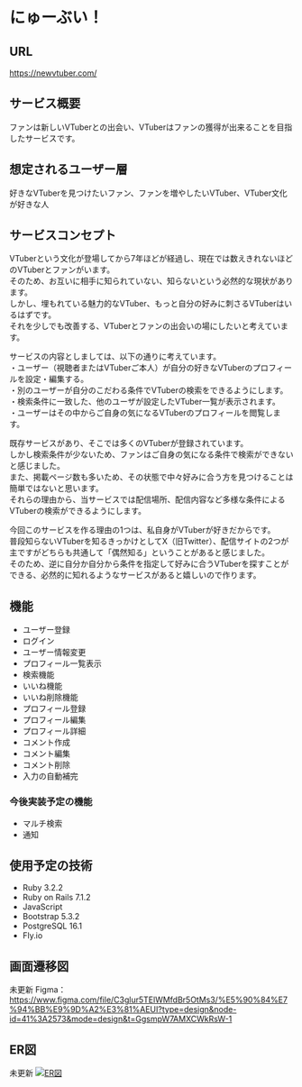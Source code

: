 # にゅーぶい！

## URL
https://newvtuber.com/

## サービス概要
ファンは新しいVTuberとの出会い、VTuberはファンの獲得が出来ることを目指したサービスです。

## 想定されるユーザー層
好きなVTuberを見つけたいファン、ファンを増やしたいVTuber、VTuber文化が好きな人

## サービスコンセプト
VTuberという文化が登場してから7年ほどが経過し、現在では数えきれないほどのVTuberとファンがいます。  
そのため、お互いに相手に知られていない、知らないという必然的な現状があります。  
しかし、埋もれている魅力的なVTuber、もっと自分の好みに刺さるVTuberはいるはずです。  
それを少しでも改善する、VTuberとファンの出会いの場にしたいと考えています。

サービスの内容としましては、以下の通りに考えています。  
・ユーザー（視聴者またはVTuberご本人）が自分の好きなVTuberのプロフィールを設定・編集する。    
・別のユーザーが自分のこだわる条件でVTuberの検索をできるようにします。    
・検索条件に一致した、他のユーザが設定したVTuber一覧が表示されます。  
・ユーザーはその中からご自身の気になるVTuberのプロフィールを閲覧します。  

既存サービスがあり、そこでは多くのVTuberが登録されています。  
しかし検索条件が少ないため、ファンはご自身の気になる条件で検索ができないと感じました。  
また、掲載ページ数も多いため、その状態で中々好みに合う方を見つけることは簡単ではないと思います。  
それらの理由から、当サービスでは配信場所、配信内容など多様な条件によるVTuberの検索ができるようにします。  

今回このサービスを作る理由の1つは、私自身がVTuberが好きだからです。   
普段知らないVTuberを知るきっかけとしてX（旧Twitter）、配信サイトの2つが主ですがどちらも共通して「偶然知る」ということがあると感じました。  
そのため、逆に自分か自分から条件を指定して好みに合うVTuberを探すことができる、必然的に知れるようなサービスがあると嬉しいので作ります。  

## 機能
* ユーザー登録
* ログイン
* ユーザー情報変更
* プロフィール一覧表示
* 検索機能
* いいね機能
* いいね削除機能
* プロフィール登録
* プロフィール編集
* プロフィール詳細
* コメント作成
* コメント編集
* コメント削除
* 入力の自動補完


### 今後実装予定の機能
* マルチ検索
* 通知

## 使用予定の技術
* Ruby 3.2.2
* Ruby on Rails 7.1.2
* JavaScript
* Bootstrap 5.3.2
* PostgreSQL 16.1
* Fly.io

## 画面遷移図
未更新
Figma：https://www.figma.com/file/C3glur5TElWMfdBr5OtMs3/%E5%90%84%E7%94%BB%E9%9D%A2%E3%81%AEUI?type=design&node-id=41%3A2573&mode=design&t=GgsmpW7AMXCWkRsW-1

## ER図
未更新
[![ER図](https://i.gyazo.com/d8447657a1dbd4750b45cde6ed6947ea.png)](https://gyazo.com/d8447657a1dbd4750b45cde6ed6947ea)
